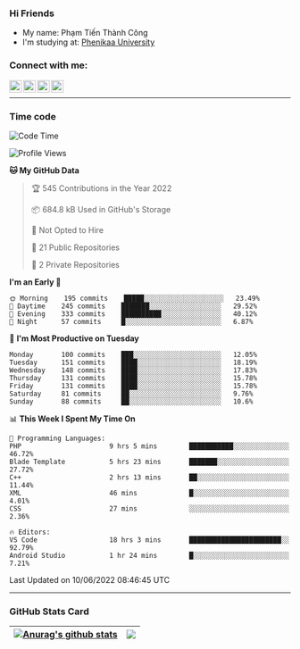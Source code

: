 ### Hi Friends

- My name: Phạm Tiến Thành Công
- I'm studying at: [Phenikaa University]


### Connect with me:
[<img align="left" alt="PhamTienThanhCong | Facebook" width="22px" src="https://upload.wikimedia.org/wikipedia/commons/thumb/1/16/Facebook-icon-1.png/640px-Facebook-icon-1.png" />][facebook]
[<img align="left" alt="PhamTienThanhCong | Zalo" width="22px" src="https://www.anphatpc.com.vn/template/anphat_2020v2/images/icon-zalo.jpg" />][zalo]
[<img align="left" alt="PhamTienThanhCong | LinkedIn" width="22px" src="https://cdn3.iconfinder.com/data/icons/inficons/512/linkedin.png" />][linkedin]
[<img align="left" alt="PhamTienThanhCong | tiktok" width="22px" src="https://cdn.worldvectorlogo.com/logos/tiktok-logo.svg" />][tiktok]

<br />

---

### Time code

<!--START_SECTION:waka-->
![Code Time](http://img.shields.io/badge/Code%20Time-417%20hrs%2033%20mins-blue)

![Profile Views](http://img.shields.io/badge/Profile%20Views-7-blue)

**🐱 My GitHub Data** 

> 🏆 545 Contributions in the Year 2022
 > 
> 📦 684.8 kB Used in GitHub's Storage 
 > 
> 🚫 Not Opted to Hire
 > 
> 📜 21 Public Repositories 
 > 
> 🔑 2 Private Repositories  
 > 
**I'm an Early 🐤** 

```text
🌞 Morning    195 commits    █████░░░░░░░░░░░░░░░░░░░░   23.49% 
🌆 Daytime    245 commits    ███████░░░░░░░░░░░░░░░░░░   29.52% 
🌃 Evening    333 commits    ██████████░░░░░░░░░░░░░░░   40.12% 
🌙 Night      57 commits     █░░░░░░░░░░░░░░░░░░░░░░░░   6.87%

```
📅 **I'm Most Productive on Tuesday** 

```text
Monday       100 commits    ███░░░░░░░░░░░░░░░░░░░░░░   12.05% 
Tuesday      151 commits    ████░░░░░░░░░░░░░░░░░░░░░   18.19% 
Wednesday    148 commits    ████░░░░░░░░░░░░░░░░░░░░░   17.83% 
Thursday     131 commits    ████░░░░░░░░░░░░░░░░░░░░░   15.78% 
Friday       131 commits    ████░░░░░░░░░░░░░░░░░░░░░   15.78% 
Saturday     81 commits     ██░░░░░░░░░░░░░░░░░░░░░░░   9.76% 
Sunday       88 commits     ██░░░░░░░░░░░░░░░░░░░░░░░   10.6%

```


📊 **This Week I Spent My Time On** 

```text
💬 Programming Languages: 
PHP                      9 hrs 5 mins        ███████████░░░░░░░░░░░░░░   46.72% 
Blade Template           5 hrs 23 mins       ███████░░░░░░░░░░░░░░░░░░   27.72% 
C++                      2 hrs 13 mins       ██░░░░░░░░░░░░░░░░░░░░░░░   11.44% 
XML                      46 mins             █░░░░░░░░░░░░░░░░░░░░░░░░   4.01% 
CSS                      27 mins             ░░░░░░░░░░░░░░░░░░░░░░░░░   2.36%

🔥 Editors: 
VS Code                  18 hrs 3 mins       ███████████████████████░░   92.79% 
Android Studio           1 hr 24 mins        █░░░░░░░░░░░░░░░░░░░░░░░░   7.21%

```


 Last Updated on 10/06/2022 08:46:45 UTC
<!--END_SECTION:waka-->

---

### GitHub Stats Card

| <a href="https://github.com/phamtienthanhcong"><img align="center" src="https://github-readme-stats.vercel.app/api?username=PhamTienThanhCong&show_icons=true&include_all_commits=true&theme=buefy&hide_border=true&theme=ocean_dark" alt="Anurag's github stats" /></a> | <a href="https://github.com/phamtienthanhcong"><img align="center" src="https://github-readme-stats.vercel.app/api/top-langs/?username=PhamTienThanhCong&layout=compact&theme=buefy&hide_border=true&theme=ocean_dark" /></a> |
| ------------- | ------------- |

[Phenikaa University]: https://phenikaa-uni.edu.vn/vi
[facebook]: https://www.facebook.com/phamtienthanhcong
[linkedin]: https://linkedin.com/in/phamtienthanhcong
[zalo]: https://zalo.me/0396396332
[tiktok]: https://www.tiktok.com/@phamtienthanhcong
[web]: https://github.com/PhamTienThanhCong/web_dev
[min project]: https://github.com/PhamTienThanhCong/Project-Of-Web
[c and cpp]: https://github.com/PhamTienThanhCong/Code_C_and_Cpro
[python]: https://github.com/PhamTienThanhCong/Python_beginer
